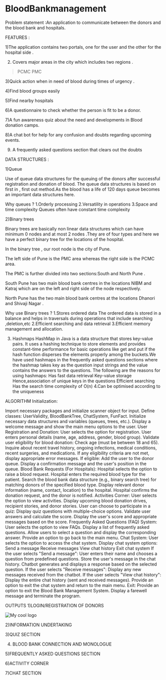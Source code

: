 # BloodBankmanagement
 Problem statement :An application to communicate between the donors and the blood bank and hospitals.

FEATURES :
       
 1)The application contains two portals, one for the user and the other for the hospital side .

2) Covers major areas in the city which includes two regions .

> PCMC
>PMC

3)Quick action when in need of blood during times of urgency .

4)Find blood groups easily

5)Find nearby hospitals

6)A questionnaire to check whether the person  is fit to be a donor.

7)A fun awareness quiz about the need and developments in Blood donation camps.

8)A chat bot for help for any confusion and doubts regarding upcoming events.

9) A frequently asked questions section that clears out the doubts 



DATA STRUCTURES  :

1)Queue 

Use of queue data structures for the queuing of the donors after successful registration and donation of blood.
The queue data structures is based on first in , first out method.As the blood has a life of 120 days queue becomes an important data structures here.

Why queues ?
1.Orderly processing
2.Versatility in operations
3.Space and time complexity 
 Queues often have constant time complexity

2)Binary trees

Binary trees are basically non linear data structures which can have minimum 0 nodes and at most 2 nodes .They are of four types and here we have a perfect binary tree for the locations of the hospital.


In the binary tree , our root node is the city of Pune.

The left side of Pune is the PMC area whereas the right side is the PCMC area.

The PMC is further divided into two sections:South and North Pune .

South Pune has two main blood bank centres  in the locations NIBM and Katraj which are on the left and right side of the node respectively.

North Pune has the two main blood bank centres  at the locations Dhanori and Shivaji Nagar .
 
Why use Binary trees ?
1.Stores ordered data 
  The ordered data is stored in a balance and helps in traversals during     operations that include searching ,deletion,etc
2.Efficient searching and data retrieval
3.Efficient memory management and allocation.

3) Hashmaps 
HashMap in Java is a data structure that stores key-value pairs. It uses a hashing technique to store elements and provides constant-time performance for basic operations like get and put if the hash function disperses the elements properly among the buckets.We have used hashmaps in the frequently asked questions sections where the hashmap takes key as the question input strings and the value contains the answers to the questions.
The following are the reasons for using hashmaps:
Has fast data retrieval
Key-value storage 
Hence,association of unique keys in the questions
Efficient searching
Has the search time complexity of O(n)
     4.Can be optimised according to the uniqueness

ALGORITHM
Initialization:

Import necessary packages and initialize scanner object for input.
Define classes: UserValidity, BloodBankTree, ChatSystem, FunFact.
Initialize necessary data structures and variables (queues, trees, etc.).
Display a welcome message and show the main menu options to the user.
User Registration and Donation:
User selects the option for registration.
User enters personal details (name, age, address, gender, blood group).
Validate user eligibility for blood donation:
Check age (must be between 18 and 65).
Inquire about recent travel history, ongoing infections, medical conditions, recent surgeries, and medications.
If any eligibility criteria are not met, display appropriate error messages.
If eligible:
Add the user to the donor queue.
Display a confirmation message and the user's position in the queue.
Blood Bank Requests (For Hospitals):
Hospital selects the option to raise a blood request.
Hospital enters the required blood type for the patient.
Search the blood bank data structure (e.g., binary search tree) for matching donors of the specified blood type.
Display relevant donor information (name, contact, location) to the hospital.
Hospital confirms the donation request, and the donor is notified.
Activities Corner:
User selects the option to view activities.
Display upcoming blood donation drives, recipient stories, and donor stories.
User can choose to participate in a quiz:
Display quiz questions with multiple-choice options.
Validate user answers and calculate the score.
Display the user's score and appropriate messages based on the score.
Frequently Asked Questions (FAQ) System:
User selects the option to view FAQs.
Display a list of frequently asked questions.
Allow users to select a question and display the corresponding answer.
Provide an option to go back to the main menu.
Chat System:
User selects the option to access the chat system.
Display chat system options:
Send a message
Receive messages
View chat history
Exit chat system
If the user selects "Send a message":
User enters their name and chooses a question from predefined questions.
Store the user's message in the chat history.
Chatbot generates and displays a response based on the selected question.
If the user selects "Receive messages":
Display any new messages received from the chatbot.
If the user selects "View chat history":
Display the entire chat history (sent and received messages).
Provide an option to exit the chat system and return to the main menu.
 Exit:
Provide an option to exit the Blood Bank Management System.
Display a farewell message and terminate the program.

OUTPUTS 
1)LOGIN/REGISTRATION OF DONORS 

<img src="![registration](https://github.com/Tanishaclippy/BloodBankmanagement/assets/127332784/73139b89-ded9-4999-a4ce-26b63c926879)
" alt="My cool logo"/>







2)INFORMATION UNDERTAKING 

3)QUIZ SECTION 

4) BLOOD BANK CONNECTION AND MONOLOGUE 


5)FREQUENTLY ASKED QUESTIONS SECTION


6)ACTIVITY CORNER 




7)CHAT SECTION 




